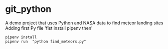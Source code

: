 # git_python
A demo project that uses Python and NASA data to find meteor landing sites
Adding first Py file
'fist install pipenv then'
```
pipenv install
pipenv run  "python find_meteors.py"

```

